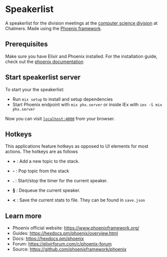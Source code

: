 # Speakerlist

A speakerlist for the division meetings at the [computer science division](https://www.dtek.se) at Chalmers. Made using the [Phoenix framework](https://www.phoenixframework.org/).

## Prerequisites

Make sure you have Elixir and Phoenix installed. For the installation guide, check out the [phoenix documentation](https://hexdocs.pm/phoenix/installation.html)

## Start speakerlist server

To start your the speakerlist:

  * Run `mix setup` to install and setup dependencies
  * Start Phoenix endpoint with `mix phx.server` or inside IEx with `iex -S mix phx.server`

Now you can visit [`localhost:4000`](http://localhost:4000) from your browser.

## Hotkeys

This applications feature hotkeys as opposed to UI elements for most actions. The hotkeys are as follows

* **\+** : Add a new topic to the stack.

* **-** : Pop topic from the stack

* **.** : Start/stop the timer for the current speaker.

* **§** : Dequeue the current speaker.

* **<** : Save the current stats to file. They can be found in `save.json`

## Learn more

  * Phoenix official website: https://www.phoenixframework.org/
  * Guides: https://hexdocs.pm/phoenix/overview.html
  * Docs: https://hexdocs.pm/phoenix
  * Forum: https://elixirforum.com/c/phoenix-forum
  * Source: https://github.com/phoenixframework/phoenix

